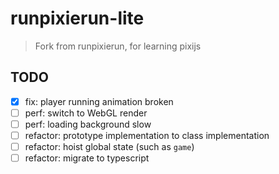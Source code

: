 # runpixierun-lite

> Fork from runpixierun, for learning pixijs

## TODO

* [x] fix: player running animation broken
* [ ] perf: switch to WebGL render
* [ ] perf: loading background slow
* [ ] refactor: prototype implementation to class implementation
* [ ] refactor: hoist global state (such as `game`)
* [ ] refactor: migrate to typescript
